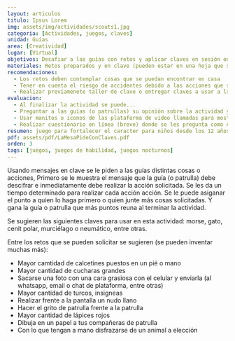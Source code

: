 ```yaml
---
layout: articulos
titulo: Ipsus Lorem
img: assets/img/actividades/scouts1.jpg
categoria: [Actividades, juegos, claves]
unidad: Guías
area: [Creatividad]
lugar: [Virtual]
objetivos: Desafiar a las guías con retos y aplicar claves en sesión on-line
materiales: Retos preparados y en clave (pueden estar en una hoja que se muestra por la pantalla o en un archivo (word o ppt) y se comparte pantalla con las guías
recomendaciones:
  - Los retos deben contemplar cosas que se puedan encontrar en casa
  - Tener en cuenta el riesgo de accidentes debido a las acciones que se les pedirán a las guías
  - Realizar previamenete taller de clave o entregar claves a usar a la guías
evaluacion:
  - Al finalizar la actividad se puede...
  - Preguntar a las guías (o patrullas) su opinión sobre la actividad y ver qué se puede mejorar. Se les da la palabra a todas
  - Usar manitos o iconos de las plataforma de video llamadas para mostrar su opinión frente a la actividad
  - Realizar cuestionario en línea (breve) donde se les pregunta como estuvo la actividad
resumen: juego para fortalecer el caracter para niños desde los 12 años que busca desarrollar y estimular la capacidad de sigilo
pdf: assets/pdf/LaMesaPideConClaves.pdf
orden: 3
tags: [juegos, juegos de habilidad, juegos nocturnos]
---
```

Usando mensajes en clave se le piden a las guías distintas cosas o acciones, Primero se le muestra el mensaje que la guía (o patrulla) debe descifrar e inmediatamente debe realizar la acción solicitada. Se les da un tiempo determinado para realizar cada acción acción. Se le puede asiganar el punto a quien lo haga primero o quien junte más cosas solicitadas. Y gana la guía o patrulla que más puntos reuna al terminar la actividad.

Se sugieren las siguientes claves para usar en esta actividad: morse, gato, cenit polar, murciélago o neumático, entre otras.

Entre los retos que se pueden solicitar se sugieren (se pueden inventar muchas más):

- Mayor camtidad de calcetines puestos en un pié o mano
- Mayor cantidad de cucharas grandes
- Sacarse una foto con una cara grasiosa con el celular y enviarla (al whatsapp, email o chat de plataforma, entre otras)
- Mayor cantidad de turcos, insigneas
- Realizar frente a la pantalla un nudo llano
- Hacer el grito de patrulla frente a la patrulla
- Mayor cantidad de lápices rojos
- Dibuja en un papel a tus compañeras de patrulla
- Con lo que tengan a mano disfrazarse de un animal a elección